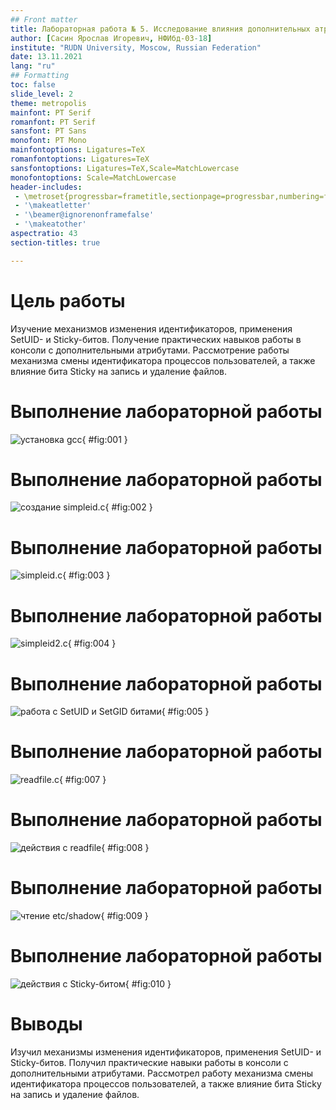```yaml
---
## Front matter
title: Лабораторная работа № 5. Исследование влияния дополнительных атрибутов
author: [Сасин Ярослав Игоревич, НФИбд-03-18]
institute: "RUDN University, Moscow, Russian Federation"
date: 13.11.2021
lang: "ru"
## Formatting
toc: false
slide_level: 2
theme: metropolis
mainfont: PT Serif
romanfont: PT Serif
sansfont: PT Sans
monofont: PT Mono
mainfontoptions: Ligatures=TeX
romanfontoptions: Ligatures=TeX
sansfontoptions: Ligatures=TeX,Scale=MatchLowercase
monofontoptions: Scale=MatchLowercase
header-includes:
 - \metroset{progressbar=frametitle,sectionpage=progressbar,numbering=fraction}
 - '\makeatletter'
 - '\beamer@ignorenonframefalse'
 - '\makeatother'
aspectratio: 43
section-titles: true

---
```



# Цель работы

Изучение механизмов изменения идентификаторов, применения SetUID- и Sticky-битов. Получение практических навыков работы в консоли с дополнительными атрибутами.
Рассмотрение работы механизма смены идентификатора процессов пользователей, а также влияние бита Sticky на запись и удаление файлов.

# Выполнение лабораторной работы

![установка gcc](1.png){ #fig:001 }

# Выполнение лабораторной работы

![создание simpleid.c](2.png){ #fig:002 }

# Выполнение лабораторной работы

![simpleid.c](3.png){ #fig:003 }

# Выполнение лабораторной работы

![simpleid2.c](4.png){ #fig:004 }

# Выполнение лабораторной работы

![работа с SetUID и SetGID битами](5.png){ #fig:005 }

# Выполнение лабораторной работы

![readfile.c](7.png){ #fig:007 }

# Выполнение лабораторной работы

![действия с readfile](8.png){ #fig:008 }

# Выполнение лабораторной работы

![чтение etc/shadow](9.png){ #fig:009 }

# Выполнение лабораторной работы

![действия с Sticky-битом](10.png){ #fig:010 }

# Выводы

Изучил механизмы изменения идентификаторов, применения SetUID- и Sticky-битов. Получил практические навыки работы в консоли с дополнительными атрибутами.
Рассмотрел работу механизма смены идентификатора процессов пользователей, а также влияние бита Sticky на запись и удаление файлов.